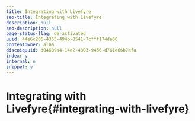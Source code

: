 ```yaml
---
title: Integrating with Livefyre
seo-title: Integrating with Livefyre
description: null
seo-description: null
page-status-flag: de-activated
uuid: 44e6c206-4355-494b-8541-7cfff174da66
contentOwner: alba
discoiquuid: d04609a4-14e2-4303-9456-d761e66b7afa
index: y
internal: n
snippet: y
---
```


# Integrating with Livefyre{#integrating-with-livefyre}

